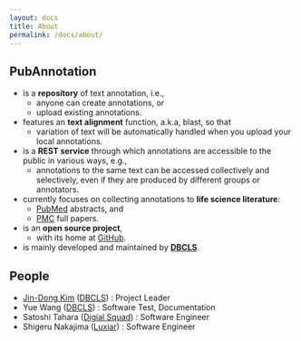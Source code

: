 ```yaml
---
layout: docs
title: About
permalink: /docs/about/
---
```


## PubAnnotation

* is a **repository** of text annotation, i.e.,
  * anyone can create annotations, or
  * upload existing annotations.
* features an **text alignment** function, a.k.a, blast, so that
  * variation of text will be automatically handled when you upload your local annotations.
* is a **REST service** through which annotations are accessible to the public in various ways, e.g.,
  * annotations to the same text can be accessed collectively and selectively, even if they are produced by different groups or annotators.
* currently focuses on collecting annotations to **life science literature**:
  * [PubMed](http://www.ncbi.nlm.nih.gov/pubmed/) abstracts, and
  * [PMC](http://www.ncbi.nlm.nih.gov/pmc/) full papers.
* is an **open source project**,
  * with its home at [GitHub](https://github.com/pubannotation/pubannotation).
* is mainly developed and maintained by **[DBCLS](http://dbcls.rois.ac.jp)**.

## People

* [Jin-Dong Kim](http://dbcls.rois.ac.jp/~jdkim) ([DBCLS](http://dbcls.rois.ac.jp)) : Project Leader
* Yue Wang ([DBCLS](http://dbcls.rois.ac.jp)) : Software Test, Documentation
* Satoshi Tahara ([Digial Squad](http://digital-squad.net/)) : Software Engineer
* Shigeru Nakajima ([Luxiar](http://www.luxiar.com)) : Software Engineer